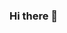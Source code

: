 ### Hi there 👋

<!--
**joyceams/joyceams** is a ✨ _special_ ✨ repository because its `README.md` (this file) appears on your GitHub profile.

Here are some ideas to get you started:

- 🔭 I’m currently working on *a very special project*
- 🌱 I’m currently learning REACT
- 📫 How to reach me: ...
- 😄 Pronouns: She | Her
- ⚡ Fun fact: I love learning languages, Japanese's N5 is my current goal
-->
